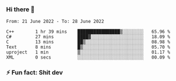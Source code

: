 ### Hi there 👋
<!--START_SECTION:waka-->

```text
From: 21 June 2022 - To: 28 June 2022

C++        1 hr 39 mins    ████████████████▒░░░░░░░░   65.96 %
C#         27 mins         ████▓░░░░░░░░░░░░░░░░░░░░   18.09 %
C          13 mins         ██▒░░░░░░░░░░░░░░░░░░░░░░   08.98 %
Text       8 mins          █▒░░░░░░░░░░░░░░░░░░░░░░░   05.70 %
uproject   1 min           ▒░░░░░░░░░░░░░░░░░░░░░░░░   01.17 %
XML        0 secs          ░░░░░░░░░░░░░░░░░░░░░░░░░   00.09 %
```

<!--END_SECTION:waka-->
<!--
**TG4LAaron/TG4LAaron** is a ✨ _special_ ✨ repository because its `README.md` (this file) appears on your GitHub profile.

Here are some ideas to get you started:

- 🔭 I’m currently working on ...
- 🌱 I’m currently learning ...
- 👯 I’m looking to collaborate on ...
- 🤔 I’m looking for help with ...
- 💬 Ask me about ...
- 📫 How to reach me: ...
- 😄 Pronouns: ...
- ⚡ Fun fact: ...
-->
### ⚡ Fun fact: Shit dev
